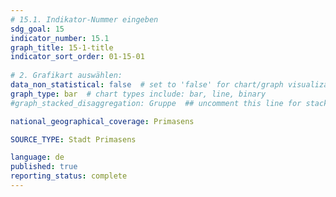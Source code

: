 ```yaml
---
# 15.1. Indikator-Nummer eingeben 
sdg_goal: 15 
indicator_number: 15.1
graph_title: 15-1-title
indicator_sort_order: 01-15-01
 
# 2. Grafikart auswählen: 
data_non_statistical: false  # set to 'false' for chart/graph visualization 
graph_type: bar  # chart types include: bar, line, binary 
#graph_stacked_disaggregation: Gruppe  ## uncomment this line for stacked bars. Replace 'Geschlecht' with the field of aggregation. 

national_geographical_coverage: Primasens

SOURCE_TYPE: Stadt Primasens

language: de   
published: true 
reporting_status: complete
---
```


